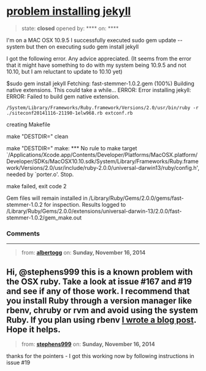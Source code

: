 # [problem installing jekyll](https://github.com/jekyll/jekyll-help/issues/194)

> state: **closed** opened by: **** on: ****

I&#x27;m on a MAC OSX 10.9.5
I successfully executed sudo gem update --system
but then on executing
sudo gem install jekyll

I got the following error. Any advice appreciated.
(It seems from the error that it might have something to do with my system being 10.9.5 
and not 10.10, but I am reluctant to update to 10.10 yet)

$sudo gem install jekyll
Fetching: fast-stemmer-1.0.2.gem (100%)
Building native extensions.  This could take a while...
ERROR:  Error installing jekyll:
	ERROR: Failed to build gem native extension.

    /System/Library/Frameworks/Ruby.framework/Versions/2.0/usr/bin/ruby -r ./siteconf20141116-21190-1elw968.rb extconf.rb
creating Makefile

make &quot;DESTDIR=&quot; clean

make &quot;DESTDIR=&quot;
make: *** No rule to make target &#x60;/Applications/Xcode.app/Contents/Developer/Platforms/MacOSX.platform/Developer/SDKs/MacOSX10.10.sdk/System/Library/Frameworks/Ruby.framework/Versions/2.0/usr/include/ruby-2.0.0/universal-darwin13/ruby/config.h&#x27;, needed by &#x60;porter.o&#x27;.  Stop.

make failed, exit code 2

Gem files will remain installed in /Library/Ruby/Gems/2.0.0/gems/fast-stemmer-1.0.2 for inspection.
Results logged to /Library/Ruby/Gems/2.0.0/extensions/universal-darwin-13/2.0.0/fast-stemmer-1.0.2/gem_make.out

### Comments

---
> from: [**albertogg**](https://github.com/jekyll/jekyll-help/issues/194#issuecomment-63232363) on: **Sunday, November 16, 2014**

Hi, @stephens999 this is a known problem with the OSX ruby. Take a look at issue #167 and #19 and see if any of those work. I recommend that you install Ruby through a version manager like rbenv, chruby or rvm and avoid using the system Ruby. If you plan using rbenv [I wrote a blog post](http://albertogrespan.com/blog/installing-ruby-the-right-way-on-os-x-using-rbenv/). Hope it helps.
---
> from: [**stephens999**](https://github.com/jekyll/jekyll-help/issues/194#issuecomment-63249467) on: **Sunday, November 16, 2014**

thanks for the pointers - I got this working now by following instructions in issue #19  
